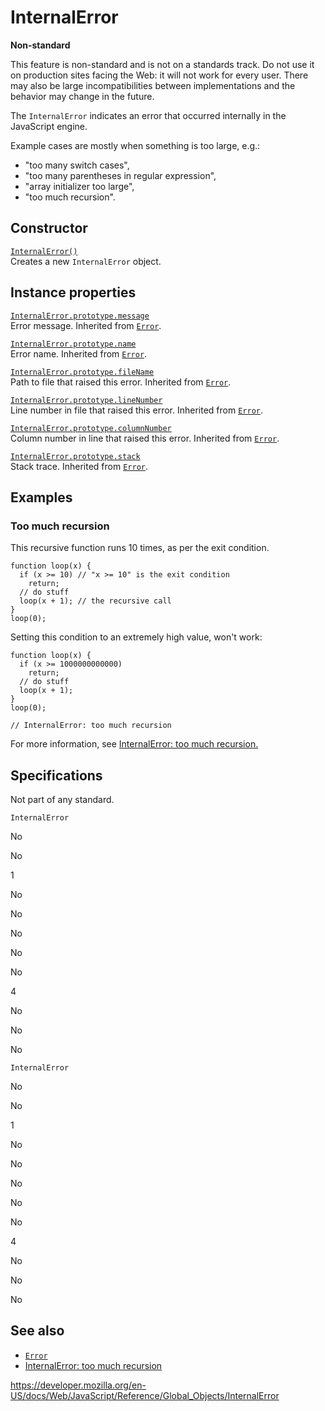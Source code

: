 # InternalError

**Non-standard**

This feature is non-standard and is not on a standards track. Do not use it on production sites facing the Web: it will not work for every user. There may also be large incompatibilities between implementations and the behavior may change in the future.

The `InternalError` indicates an error that occurred internally in the JavaScript engine.

Example cases are mostly when something is too large, e.g.:

-   "too many switch cases",
-   "too many parentheses in regular expression",
-   "array initializer too large",
-   "too much recursion".

## Constructor

[`InternalError()`](internalerror/internalerror)  
Creates a new `InternalError` object.

## Instance properties

[`InternalError.prototype.message`](error/message)  
Error message. Inherited from [`Error`](error).

[`InternalError.prototype.name`](error/name)  
Error name. Inherited from [`Error`](error).

[`InternalError.prototype.fileName`](error/filename)  
Path to file that raised this error. Inherited from [`Error`](error).

[`InternalError.prototype.lineNumber`](error/linenumber)  
Line number in file that raised this error. Inherited from [`Error`](error).

[`InternalError.prototype.columnNumber`](error/columnnumber)  
Column number in line that raised this error. Inherited from [`Error`](error).

[`InternalError.prototype.stack`](error/stack)  
Stack trace. Inherited from [`Error`](error).

## Examples

### Too much recursion

This recursive function runs 10 times, as per the exit condition.

    function loop(x) {
      if (x >= 10) // "x >= 10" is the exit condition
        return;
      // do stuff
      loop(x + 1); // the recursive call
    }
    loop(0);

Setting this condition to an extremely high value, won't work:

    function loop(x) {
      if (x >= 1000000000000)
        return;
      // do stuff
      loop(x + 1);
    }
    loop(0);

    // InternalError: too much recursion

For more information, see [InternalError: too much recursion.](../errors/too_much_recursion)

## Specifications

Not part of any standard.

`InternalError`

No

No

1

No

No

No

No

No

4

No

No

No

`InternalError`

No

No

1

No

No

No

No

No

4

No

No

No

## See also

-   [`Error`](error)
-   [InternalError: too much recursion](../errors/too_much_recursion)

<a href="https://developer.mozilla.org/en-US/docs/Web/JavaScript/Reference/Global_Objects/InternalError" class="_attribution-link">https://developer.mozilla.org/en-US/docs/Web/JavaScript/Reference/Global_Objects/InternalError</a>
